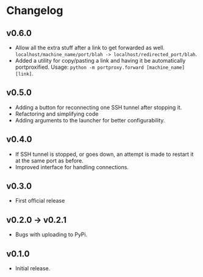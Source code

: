 # Changelog
## v0.6.0
- Allow all the extra stuff after a link to get forwarded as well. `localhost/machine_name/port/blah -> localhost/redirected_port/blah`.
- Added a utility for copy/pasting a link and having it be automatically portproxified. Usage: `python -m portproxy.forward [machine_name] [link]`.

## v0.5.0
- Adding a button for reconnecting one SSH tunnel after stopping it.
- Refactoring and simplifying code
- Adding arguments to the launcher for better configurability.

## v0.4.0
- If SSH tunnel is stopped, or goes down, an attempt is made to restart it at the same port as before. 
- Improved interface for handling connections.

## v0.3.0
- First official release

## v0.2.0 -> v0.2.1
- Bugs with uploading to PyPi.

## v0.1.0
- Initial release.


